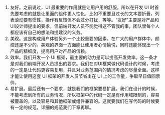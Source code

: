 1. 友好。之前说过，UI 最重要的作用就是让用户用的舒服。所以在开发 UI 时首先要考虑的就是让里面的组件更人性化，比如不重要且过长的文本要折叠，列表滚动要有惯性，操作有反馈但不会过分打扰，等等。“友好”主要是对产品和UI设计师提出的要求，但前端开发人员不能觉得这不管我的事，团队里每个人都应该有自己的想法和提建议的义务。
2. 美观。这是构成用户体验另外一个比较重要的因素。在广大的用户群体中，颜控还是不少的。美观的界面一方面能让使用者心情愉悦，同时还能体现出一个产品的精细度，提高用户对产品的信赖。
3. 效率。我们开发一个 UI 框架，最主要的动力是可以提高开发效率。这一条才是对我们前端开发人员提出的要求。我们在对UI框架做代码设计的时候，考虑的一定是让代码更容易复用，并且对业务范围内的情况考虑的尽量全面。这样才能让使用这套 UI 框架的开发人员节省出在 UI 上的工作量，争取早日值回票价。
4. 易扩展。最后还有一个要求，就是我们的框架要易扩展。我们在设计的时候，不能考虑到所有的业务情况，所以框架中的代码一定是有作用域限制的，容易被覆盖的，以及容易和其他框架或组件兼容的。这就要我们在写代码的时候要有一定的规范，详细的规范我们下章再聊。